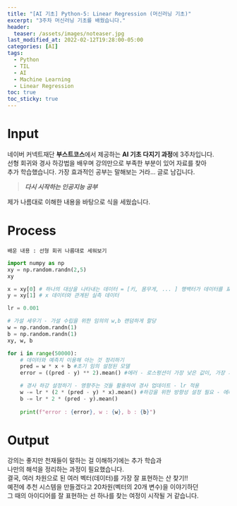 ```yaml
---
title: "[AI 기초] Python-5: Linear Regression (머신러닝 기초)"
excerpt: "3주차 머신러닝 기초를 배웠습니다."
header:
  teaser: /assets/images/noteaser.jpg
last_modified_at: 2022-02-12T19:28:00-05:00
categories: [AI]
tags:
  - Python
  - TIL
  - AI
  - Machine Learning
  - Linear Regression
toc: true
toc_sticky: true
---
```


Input
====

네이버 커넥트재단 **부스트코스**에서 제공하는 **AI 기초 다지기 과정**에 3주차입니다.      
선형 회귀와 경사 하강법을 배우며 강의만으로 부족한 부분이 있어 자료를 찾아    
추가 학습했습니다. 가장 효과적인 공부는 말해보는 거라... 글로 남깁니다.    

> **_다시 시작하는 인공지능 공부_**    

제가 나름대로 이해한 내용을 바탕으로 식을 세웠습니다.   

Process
=====
```
배운 내용 : 선형 회귀 나름대로 세워보기
```
```python
import numpy as np
xy = np.random.randn(2,5)
xy

x = xy[0] # 하나의 대상을 나타내는 데이터 = [키, 몸무게, ... ] 행백터가 데이터를 표현함
y = xy[1] # x 데이터와 관계된 실측 데이터 

lr = 0.001

# 가설 세우기 - 가설 수립을 위한 임의의 w,b 랜덤하게 할당
w = np.random.randn(1)
b = np.random.randn(1)
xy, w, b

for i in range(50000):
    # 데이터와 예측치 이용해 아는 것 정리하기
    pred = w * x + b #초기 임의 설정된 모델 
    error = ((pred - y) ** 2).mean() #에러 - 로스펑션이 가장 낮은 값이, 가장 가깝게 만드는게 목표

    # 경사 하강 설정하기 - 영향주는 것들 활용하여 경사 업데이트 - lr 적용
    w -= lr * (2 * (pred - y) * x).mean() #하강을 위한 방향성 설정 필요 - 에러 함수로 방향 판단 - 역전파
    b -= lr * 2 * (pred - y).mean() 
    
    print(f"error : {error}, w : {w}, b : {b}")
```

Output
=====
강의는 좋지만 천재들이 말하는 걸 이해하기에는 추가 학습과   
나만의 해석을 정리하는 과정이 필요했습니다.   
결국, 여러 차원으로 된 여러 벡터(데이터)를 가장 잘 표현하는 산 찾기!!    
예전에 추천 시스템을 만들겠다고 20차원(벡터의 20개 변수)을 이야기하던   
그 때의 아이디어를 잘 표현하는 선 하나를 찾는 여정이 시작될 거 같습니다.